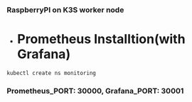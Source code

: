 ### RaspberryPI on K3S worker node

+ # Prometheus Installtion(with Grafana)
```
kubectl create ns monitoring
```

### Prometheus_PORT: 30000, Grafana_PORT: 30001
